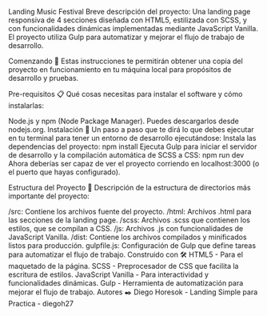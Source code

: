 Landing Music Festival
Breve descripción del proyecto: Una landing page responsiva de 4 secciones diseñada con HTML5, estilizada con SCSS, y 
con funcionalidades dinámicas 
implementadas mediante JavaScript Vanilla. El proyecto utiliza Gulp para automatizar y mejorar el flujo de trabajo 
de desarrollo.

Comenzando 🚀
Estas instrucciones te permitirán obtener una copia del proyecto en funcionamiento en tu máquina local para propósitos de desarrollo y pruebas.

Pre-requisitos 📋
Qué cosas necesitas para instalar el software y cómo instalarlas:

Node.js y npm (Node Package Manager). Puedes descargarlos desde nodejs.org.
Instalación 🔧
Un paso a paso que te dirá lo que debes ejecutar en tu terminal para tener un entorno de desarrollo ejecutándose:
Instala las dependencias del proyecto:
npm install
Ejecuta Gulp para iniciar el servidor de desarrollo y la compilación automática de SCSS a CSS:
npm run dev
Ahora deberías ser capaz de ver el proyecto corriendo en localhost:3000 (o el puerto que hayas configurado).

Estructura del Proyecto 📁
Descripción de la estructura de directorios más importante del proyecto:

/src: Contiene los archivos fuente del proyecto.
/html: Archivos .html para las secciones de la landing page.
/scss: Archivos .scss que contienen los estilos, que se compilan a CSS.
/js: Archivos .js con funcionalidades de JavaScript Vanilla.
/dist: Contiene los archivos compilados y minificados listos para producción.
gulpfile.js: Configuración de Gulp que define tareas para automatizar el flujo de trabajo.
Construido con 🛠️
HTML5 - Para el maquetado de la página.
SCSS - Preprocesador de CSS que facilita la escritura de estilos.
JavaScript Vanilla - Para interactividad y funcionalidades dinámicas.
Gulp - Herramienta de automatización para mejorar el flujo de trabajo.
Autores ✒️
Diego Horesok - Landing Simple para Practica - diegoh27
